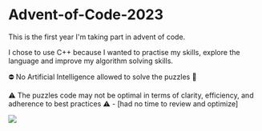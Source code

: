 # Advent-of-Code-2023
This is the first year I'm taking part in advent of code. 

I chose to use C++ because I wanted to practise my skills, explore the language and improve my algorithm solving skills.

⛔️ No Artificial Intelligence allowed to solve the puzzles 🙂

⚠️ The puzzles code may not be optimal in terms of clarity, efficiency, and adherence to best practices ⚠️ - [had no time to review and optimize]

<p align="left">
  <a href="https://skillicons.dev">
    <img src="https://skillicons.dev/icons?i=cpp" />
  </a>
</p>
